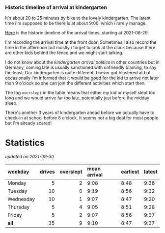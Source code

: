 ### Historic timeline of arrival at kindergarten

It's about 20 to 25 minutes by bike to the lovely kindergarten. 
The latest time i'm supposed to be there is at about 9:00, 
which i rarely manage. 

[Here](times.csv) is the historic timeline of the arrival times, starting
at 2021-06-29.

I'm recording the arrival time at the front door. Sometimes i 
also record the time in the afternoon but mostly i forget
to look at the clock because there are other kids 
behind the fence and we might start talking.

I do not know about the *kindergarten arrival politics* in other
countries but in Germany, coming late is usually sanctioned 
with unfriendly blaming, to say the least. Our kindergarten is quite
different. I never got blustered at but occasionally i'm informed
that it would be good for the kid to arrive not later than 9 o'clock
so she can join the different activities which start then. 

The tag `overslept` in the table means that either my kid or myself
slept too long and we would arrive far too late, potentially just
before the midday sleep.

There's another 3 years of kindergarten ahead before we actually 
have to check-in at school before 8 o'clock. It seems not a big deal
for most people but i'm already scared!


# Statistics

*updated on 2021-09-30*

| weekday   |   drives |   overslept | mean arrival   | earliest   | latest   |
|:----------|---------:|------------:|:---------------|:-----------|:---------|
| Monday    |        5 |           2 | 9:08           | 8:48       | 9:36     |
| Tuesday   |       10 |           0 | 9:19           | 8:56       | 9:32     |
| Wednesday |       10 |           1 | 9:07           | 8:47       | 9:20     |
| Thursday  |        5 |           4 | 9:05           | 8:51       | 9:28     |
| Friday    |        5 |           2 | 9:07           | 8:56       | 9:37     |
| **all**   |       35 |           9 | 9:10           | 8:47       | 9:37     |

